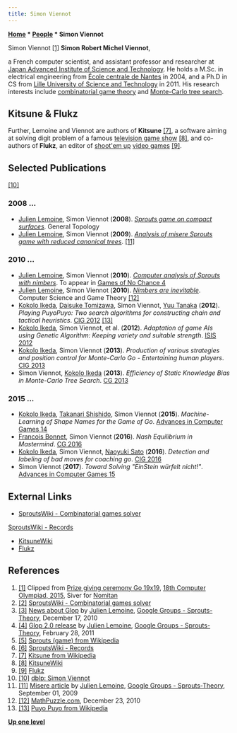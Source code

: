```yaml
---
title: Simon Viennot
---
```

**[Home](Home "Home") \* [People](People "People") \* Simon Viennot**



 [](https://icga.org/?page_id=1467) Simon Viennot <a id="cite-note-1" href="#cite-ref-1">[1]</a> 
**Simon Robert Michel Viennot**,  

a French computer scientist, and assistant professor and researcher at [Japan Advanced Institute of Science and Technology](JAIST "JAIST"). He holds a M.Sc. in electrical engineering from [École centrale de Nantes](https://en.wikipedia.org/wiki/%C3%89cole_centrale_de_Nantes) in 2004, and a Ph.D in CS from [Lille University of Science and Technology](https://en.wikipedia.org/wiki/Lille_University_of_Science_and_Technology) in 2011. His research interests include [combinatorial game theory](https://en.wikipedia.org/wiki/Combinatorial_game_theory) and [Monte-Carlo tree search](Monte-Carlo_Tree_Search "Monte-Carlo Tree Search"). 



## Kitsune & Flukz


Further, Lemoine and Viennot are authors of **Kitsune** <a id="cite-note-7" href="#cite-ref-7">[7]</a>, a software aiming at solving digit problem of a famous [television game show](http://simple.wikipedia.org/wiki/Countdown_%28game_show%29) <a id="cite-note-8" href="#cite-ref-8">[8]</a>, and co-authors of **Flukz**, an editor of [shoot'em up](https://en.wikipedia.org/wiki/Shoot_%27em_up) [video games](https://en.wikipedia.org/wiki/Video_game) <a id="cite-note-9" href="#cite-ref-9">[9]</a>. 



## Selected Publications


<a id="cite-note-10" href="#cite-ref-10">[10]</a>



### 2008 ...


* [Julien Lemoine](index.php?title=Julien_Lemoine&action=edit&redlink=1 "Julien Lemoine (page does not exist)"), Simon Viennot (**2008**). *[Sprouts game on compact surfaces](http://arxiv.org/abs/0812.0081)*. General Topology
* [Julien Lemoine](index.php?title=Julien_Lemoine&action=edit&redlink=1 "Julien Lemoine (page does not exist)"), Simon Viennot (**2009**). *[Analysis of misere Sprouts game with reduced canonical trees](http://arxiv.org/abs/0908.4407)*. <a id="cite-note-11" href="#cite-ref-11">[11]</a>


### 2010 ...


* [Julien Lemoine](index.php?title=Julien_Lemoine&action=edit&redlink=1 "Julien Lemoine (page does not exist)"), Simon Viennot (**2010**). *[Computer analysis of Sprouts with nimbers](http://arxiv.org/abs/1008.2320)*. To appear in [Games of No Chance 4](Richard_J._Nowakowski "Richard J. Nowakowski")
* [Julien Lemoine](index.php?title=Julien_Lemoine&action=edit&redlink=1 "Julien Lemoine (page does not exist)"), Simon Viennot (**2010**). *[Nimbers are inevitable](http://arxiv.org/abs/1011.5841)*. Computer Science and Game Theory <a id="cite-note-12" href="#cite-ref-12">[12]</a>
* [Kokolo Ikeda](Kokolo_Ikeda "Kokolo Ikeda"), [Daisuke Tomizawa](http://www.informatik.uni-trier.de/~ley/pers/hd/t/Tomizawa:Daisuke), Simon Viennot, [Yuu Tanaka](http://www.informatik.uni-trier.de/~ley/pers/hd/t/Tanaka:Yuu.html) (**2012**). *Playing PuyoPuyo: Two search algorithms for constructing chain and tactical heuristics*. [CIG 2012](http://www.informatik.uni-trier.de/~ley/db/conf/cig/cig2012.html#IkedaTVT12) <a id="cite-note-13" href="#cite-ref-13">[13]</a>
* [Kokolo Ikeda](Kokolo_Ikeda "Kokolo Ikeda"), Simon Viennot, et al. (**2012**). *Adaptation of game AIs using Genetic Algorithm: Keeping variety and suitable strength*. [ISIS 2012](http://ieeexplore.ieee.org/xpl/mostRecentIssue.jsp?punumber=6495582)
* [Kokolo Ikeda](Kokolo_Ikeda "Kokolo Ikeda"), Simon Viennot (**2013**). *Production of various strategies and position control for Monte-Carlo Go - Entertaining human players*. [CIG 2013](http://www.informatik.uni-trier.de/~ley/db/conf/cig/cig2013.html#IkedaV13)
* Simon Viennot, [Kokolo Ikeda](Kokolo_Ikeda "Kokolo Ikeda") (**2013**). *Efficiency of Static Knowledge Bias in Monte-Carlo Tree Search*. [CG 2013](CG_2013 "CG 2013")


### 2015 ...


* [Kokolo Ikeda](Kokolo_Ikeda "Kokolo Ikeda"), [Takanari Shishido](index.php?title=Takanari_Shishido&action=edit&redlink=1 "Takanari Shishido (page does not exist)"), Simon Viennot (**2015**). *Machine-Learning of Shape Names for the Game of Go*. [Advances in Computer Games 14](Advances_in_Computer_Games_14 "Advances in Computer Games 14")
* [Francois Bonnet](index.php?title=Francois_Bonnet&action=edit&redlink=1 "Francois Bonnet (page does not exist)"), Simon Viennot (**2016**). *Nash Equilibrium in Mastermind*. [CG 2016](CG_2016 "CG 2016")
* [Kokolo Ikeda](Kokolo_Ikeda "Kokolo Ikeda"), Simon Viennot, [Naoyuki Sato](index.php?title=Naoyuki_Sato&action=edit&redlink=1 "Naoyuki Sato (page does not exist)") (**2016**). *Detection and labeling of bad moves for coaching go*. [CIG 2016](https://dblp.uni-trier.de/db/conf/cig/cig2016.html)
* Simon Viennot (**2017**). *Toward Solving "EinStein würfelt nicht!"*. [Advances in Computer Games 15](Advances_in_Computer_Games_15 "Advances in Computer Games 15")


## External Links


* [SproutsWiki - Combinatorial games solver](http://sprouts.tuxfamily.org/wiki/doku.php)


 [SproutsWiki - Records](http://sprouts.tuxfamily.org/wiki/doku.php?id=records)
* [KitsuneWiki](http://kitsune.tuxfamily.org/wiki/doku.php?id=homepage)
* [Flukz](http://flukz.org/wiki/doku.php?id=flukz)


## References


1. <a id="cite-ref-1" href="#cite-note-1">[1]</a> Clipped from [Prize giving ceremony Go 19x19](https://icga.org/?page_id=1467), [18th Computer Olympiad, 2015](18th_Computer_Olympiad#Go "18th Computer Olympiad"), Siver for [Nomitan](https://www.game-ai-forum.org/icga-tournaments/program.php?id=625)
2. <a id="cite-ref-2" href="#cite-note-2">[2]</a> [SproutsWiki - Combinatorial games solver](http://sprouts.tuxfamily.org/wiki/doku.php)
3. <a id="cite-ref-3" href="#cite-note-3">[3]</a> [News about Glop](https://groups.google.com/forum/#!topic/sprouts-theory/cu5t7NBSXqY) by [Julien Lemoine](index.php?title=Julien_Lemoine&action=edit&redlink=1 "Julien Lemoine (page does not exist)"), [Google Groups - Sprouts-Theory](https://groups.google.com/forum/#!forum/sprouts-theory), December 17, 2010
4. <a id="cite-ref-4" href="#cite-note-4">[4]</a> [Glop 2.0 release](https://groups.google.com/forum/#!topic/sprouts-theory/mS3qbTpMBUM) by [Julien Lemoine](index.php?title=Julien_Lemoine&action=edit&redlink=1 "Julien Lemoine (page does not exist)"), [Google Groups - Sprouts-Theory](https://groups.google.com/forum/#!forum/sprouts-theory), February 28, 2011
5. <a id="cite-ref-5" href="#cite-note-5">[5]</a> [Sprouts (game) from Wikipedia](https://en.wikipedia.org/wiki/Sprouts_%28game%29)
6. <a id="cite-ref-6" href="#cite-note-6">[6]</a> [SproutsWiki - Records](http://sprouts.tuxfamily.org/wiki/doku.php?id=records)
7. <a id="cite-ref-7" href="#cite-note-7">[7]</a> [Kitsune from Wikipedia](https://en.wikipedia.org/wiki/Kitsune)
8. <a id="cite-ref-8" href="#cite-note-8">[8]</a> [KitsuneWiki](http://kitsune.tuxfamily.org/wiki/doku.php?id=homepage)
9. <a id="cite-ref-9" href="#cite-note-9">[9]</a> [Flukz](http://flukz.org/wiki/doku.php?id=flukz)
10. <a id="cite-ref-10" href="#cite-note-10">[10]</a> [dblp: Simon Viennot](http://www.informatik.uni-trier.de/~ley/pers/hd/v/Viennot:Simon)
11. <a id="cite-ref-11" href="#cite-note-11">[11]</a> [Misere article](https://groups.google.com/forum/#!topic/sprouts-theory/V-4HIQYyuEg) by [Julien Lemoine](index.php?title=Julien_Lemoine&action=edit&redlink=1 "Julien Lemoine (page does not exist)"), [Google Groups - Sprouts-Theory](https://groups.google.com/forum/#!forum/sprouts-theory), September 01, 2009
12. <a id="cite-ref-12" href="#cite-note-12">[12]</a> [MathPuzzle.com](http://www.mathpuzzle.com/23Dec2010.html), December 23, 2010
13. <a id="cite-ref-13" href="#cite-note-13">[13]</a> [Puyo Puyo from Wikipedia](https://en.wikipedia.org/wiki/Puyo_Puyo)

**[Up one level](People "People")**







 
